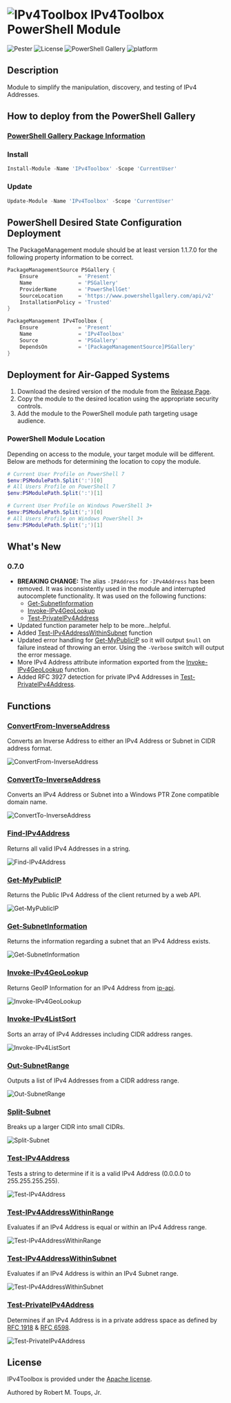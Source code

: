 # ![IPv4Toolbox](icons/Color-small.png) IPv4Toolbox PowerShell Module

![Pester](https://github.com/roberttoups/IPv4Toolbox/workflows/Pester/badge.svg) ![License](https://img.shields.io/github/license/roberttoups/IPv4Toolbox) ![PowerShell Gallery](https://img.shields.io/powershellgallery/v/IPv4Toolbox) ![platform](https://img.shields.io/powershellgallery/p/IPv4Toolbox)

## Description

Module to simplify the manipulation, discovery, and testing of IPv4 Addresses.

## How to deploy from the PowerShell Gallery

### [PowerShell Gallery Package Information](https://www.powershellgallery.com/packages/IPv4Toolbox)

### Install

```powershell
Install-Module -Name 'IPv4Toolbox' -Scope 'CurrentUser'
```

### Update

```powershell
Update-Module -Name 'IPv4Toolbox' -Scope 'CurrentUser'
```

## PowerShell Desired State Configuration Deployment

The PackageManagement module should be at least version 1.1.7.0 for the following property information to be correct.

```powershell
PackageManagementSource PSGallery {
    Ensure             = 'Present'
    Name               = 'PSGallery'
    ProviderName       = 'PowerShellGet'
    SourceLocation     = 'https://www.powershellgallery.com/api/v2'
    InstallationPolicy = 'Trusted'
}

PackageManagement IPv4Toolbox {
    Ensure             = 'Present'
    Name               = 'IPv4Toolbox'
    Source             = 'PSGallery'
    DependsOn          = '[PackageManagementSource]PSGallery'
}
```

## Deployment for Air-Gapped Systems

1. Download the desired version of the module from the [Release Page](https://github.com/roberttoups/IPv4Toolbox/releases).
2. Copy the module to the desired location using the appropriate security controls.
3. Add the module to the PowerShell module path targeting usage audience.

### PowerShell Module Location

Depending on access to the module, your target module will be different. Below are methods for determining the location to copy the module.

```powershell
# Current User Profile on PowerShell 7
$env:PSModulePath.Split(':')[0]
# All Users Profile on PowerShell 7
$env:PSModulePath.Split(':')[1]

# Current User Profile on Windows PowerShell 3+
$env:PSModulePath.Split(';')[0]
# All Users Profile on Windows PowerShell 3+
$env:PSModulePath.Split(';')[1]

```

## What's New

### 0.7.0

- **BREAKING CHANGE:** The alias `-IPAddress` for `-IPv4Address` has been removed. It was inconsistently used in the module and interrupted autocomplete functionality. It was used on the following functions:
  - [Get-SubnetInformation](Docs/Get-SubnetInformation.md)
  - [Invoke-IPv4GeoLookup](Docs/Invoke-IPv4GeoLookup.md)
  - [Test-PrivateIPv4Address](Docs/Test-PrivateIPv4Address.md)
- Updated function parameter help to be more...helpful.
- Added [Test-IPv4AddressWithinSubnet](Docs/Test-IPv4AddressWithinSubnet.md) function
- Updated error handling for [Get-MyPublicIP](Docs/Get-MyPublicIP.md) so it will output `$null` on failure instead of throwing an error. Using the `-Verbose` switch will output the error message.
- More IPv4 Address attribute information exported from the [Invoke-IPv4GeoLookup](Docs/Invoke-IPv4GeoLookup.md) function.
- Added RFC 3927 detection for private IPv4 Addresses in [Test-PrivateIPv4Address](Docs/Test-PrivateIPv4Address.md).

## Functions

### [ConvertFrom-InverseAddress](Docs/ConvertFrom-InverseAddress.md)

Converts an Inverse Address to either an IPv4 Address or Subnet in CIDR address format.

![ConvertFrom-InverseAddress](Examples/Graphics/ConvertFrom-InverseAddress.gif)

### [ConvertTo-InverseAddress](Docs/ConvertTo-InverseAddress.md)

Converts an IPv4 Address or Subnet into a Windows PTR Zone compatible domain name.

![ConvertTo-InverseAddress](Examples/Graphics/ConvertTo-InverseAddress.gif)

### [Find-IPv4Address](Docs/Find-IPv4Address.md)

Returns all valid IPv4 Addresses in a string.

![Find-IPv4Address](Examples/Graphics/Find-IPv4Address.gif)

### [Get-MyPublicIP](Docs/Get-MyPublicIP.md)

Returns the Public IPv4 Address of the client returned by a web API.

![Get-MyPublicIP](Examples/Graphics/Get-MyPublicIP.gif)

### [Get-SubnetInformation](Docs/Get-SubnetInformation.md)

Returns the information regarding a subnet that an IPv4 Address exists.

![Get-SubnetInformation](Examples/Graphics/Get-SubnetInformation.gif)

### [Invoke-IPv4GeoLookup](Docs/Invoke-IPv4GeoLookup.md)

Returns GeoIP Information for an IPv4 Address from [ip-api](https://ip-api.com).

![Invoke-IPv4GeoLookup](Examples/Graphics/Invoke-IPv4GeoLookup.gif)

### [Invoke-IPv4ListSort](Docs/Invoke-IPv4ListSort.md)

Sorts an array of IPv4 Addresses including CIDR address ranges.

![Invoke-IPv4ListSort](Examples/Graphics/Invoke-IPv4ListSort.gif)

### [Out-SubnetRange](Docs/Out-SubnetRange.md)

Outputs a list of IPv4 Addresses from a CIDR address range.

![Out-SubnetRange](Examples/Graphics/Out-SubnetRange.gif)

### [Split-Subnet](Docs/Split-Subnet.md)

Breaks up a larger CIDR into small CIDRs.

![Split-Subnet](Examples/Graphics/Split-Subnet.gif)

### [Test-IPv4Address](Docs/Test-IPv4Address.md)

Tests a string to determine if it is a valid IPv4 Address (0.0.0.0 to 255.255.255.255).

![Test-IPv4Address](Examples/Graphics/Test-IPv4Address.gif)

### [Test-IPv4AddressWithinRange](Docs/Test-IPv4AddressWithinRange.md)

Evaluates if an IPv4 Address is equal or within an IPv4 Address range.

![Test-IPv4AddressWithinRange](Examples/Graphics/Test-IPv4AddressWithinRange.gif)

### [Test-IPv4AddressWithinSubnet](Test-IPv4AddressWithinSubnet.md)

Evaluates if an IPv4 Address is within an IPv4 Subnet range.

![Test-IPv4AddressWithinSubnet](Examples/Graphics/Test-IPv4AddressWithinSubnet.gif)

### [Test-PrivateIPv4Address](Docs/Test-PrivateIPv4Address.md)

Determines if an IPv4 Address is in a private address space as defined by [RFC 1918](https://datatracker.ietf.org/doc/html/rfc1918) & [RFC 6598](https://datatracker.ietf.org/doc/html/rfc6598).

![Test-PrivateIPv4Address](Examples/Graphics/Test-PrivateIPv4Address.gif)

## License

IPv4Toolbox is provided under the [Apache license](LICENSE).

Authored by Robert M. Toups, Jr.
